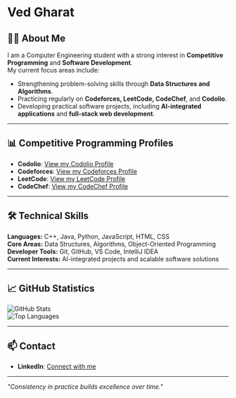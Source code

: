 # Ved Gharat

## 👨‍💻 About Me
I am a Computer Engineering student with a strong interest in **Competitive Programming** and **Software Development**.  
My current focus areas include:  
- Strengthening problem-solving skills through **Data Structures and Algorithms**.  
- Practicing regularly on **Codeforces, LeetCode, CodeChef**, and **Codolio**.  
- Developing practical software projects, including **AI-integrated applications** and **full-stack web development**.

---

## 📊 Competitive Programming Profiles

- **Codolio**: [View my Codolio Profile](https://www.codolio.com/profile/ved)  
- **Codeforces**: [View my Codeforces Profile](https://codeforces.com/profile/gved.16)  
- **LeetCode**: [View my LeetCode Profile](https://leetcode.com/vedgharat/)  
- **CodeChef**: [View my CodeChef Profile](https://www.codechef.com/users/icebear16)  

---

## 🛠 Technical Skills

**Languages:** C++, Java, Python, JavaScript, HTML, CSS  
**Core Areas:** Data Structures, Algorithms, Object-Oriented Programming  
**Developer Tools:** Git, GitHub, VS Code, IntelliJ IDEA  
**Current Interests:** AI-integrated projects and scalable software solutions

---

## 📈 GitHub Statistics

![GitHub Stats](https://github-readme-stats.vercel.app/api?username=vedgharat&show_icons=true&theme=default)  
![Top Languages](https://github-readme-stats.vercel.app/api/top-langs/?username=vedgharat&layout=compact&theme=default)

---

## 📫 Contact

- **LinkedIn**: [Connect with me](https://www.linkedin.com/in/vedgharat)  


---

*"Consistency in practice builds excellence over time."*
